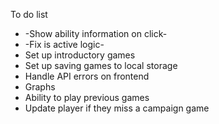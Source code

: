 To do list

* -Show ability information on click-
* -Fix is active logic-
* Set up introductory games
* Set up saving games to local storage
* Handle API errors on frontend
* Graphs
* Ability to play previous games
* Update player if they miss a campaign game